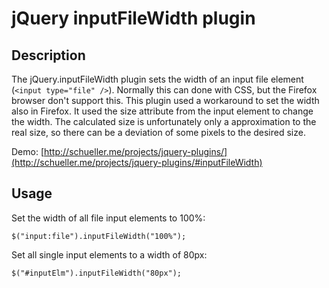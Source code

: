 jQuery inputFileWidth plugin
============================

Description
-----------
The jQuery.inputFileWidth plugin sets the width of an input file element
(<code>&lt;input type="file" /&gt;</code>). Normally this can done with CSS, but the Firefox 
browser don't support this. This plugin used a workaround to set the width 
also in Firefox. It used the size attribute from the input element to change 
the width. The calculated size is unfortunately only a approximation to the 
real size, so there can be a deviation of some pixels to the desired size.

Demo: [http://schueller.me/projects/jquery-plugins/](http://schueller.me/projects/jquery-plugins/#inputFileWidth)

Usage
-----

Set the width of all file input elements to 100%:

	$("input:file").inputFileWidth("100%");
	
Set all single input elements to a width of 80px:

	$("#inputElm").inputFileWidth("80px");	
	